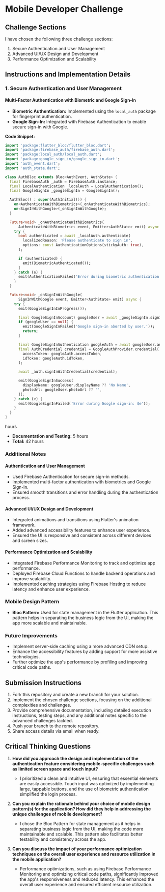 # Mobile Developer Challenge

## Challenge Sections
I have chosen the following three challenge sections:

1. Secure Authentication and User Management
2. Advanced UI/UX Design and Development
3. Performance Optimization and Scalability

## Instructions and Implementation Details

### 1. Secure Authentication and User Management

#### Multi-Factor Authentication with Biometric and Google Sign-In

- **Biometric Authentication:** Implemented using the `local_auth` package for fingerprint authentication.
- **Google Sign-In:** Integrated with Firebase Authentication to enable secure sign-in with Google.

**Code Snippet:**

```dart
import 'package:flutter_bloc/flutter_bloc.dart';
import 'package:firebase_auth/firebase_auth.dart';
import 'package:local_auth/local_auth.dart';
import 'package:google_sign_in/google_sign_in.dart';
import 'auth_event.dart';
import 'auth_state.dart';

class AuthBloc extends Bloc<AuthEvent, AuthState> {
  final FirebaseAuth _auth = FirebaseAuth.instance;
  final LocalAuthentication _localAuth = LocalAuthentication();
  final GoogleSignIn _googleSignIn = GoogleSignIn();

  AuthBloc() : super(AuthInitial()) {
    on<AuthenticateWithBiometrics>(_onAuthenticateWithBiometrics);
    on<SignInWithGoogle>(_onSignInWithGoogle);
  }

  Future<void> _onAuthenticateWithBiometrics(
      AuthenticateWithBiometrics event, Emitter<AuthState> emit) async {
    try {
      bool authenticated = await _localAuth.authenticate(
        localizedReason: 'Please authenticate to sign in',
        options: const AuthenticationOptions(stickyAuth: true),
      );

      if (authenticated) {
        emit(BiometricAuthenticated());
      }
    } catch (e) {
      emit(AuthenticationFailed('Error during biometric authentication: $e'));
    }
  }

  Future<void> _onSignInWithGoogle(
      SignInWithGoogle event, Emitter<AuthState> emit) async {
    try {
      emit(GoogleSignInInProgress());

      final GoogleSignInAccount? googleUser = await _googleSignIn.signIn();
      if (googleUser == null) {
        emit(GoogleSignInFailed('Google sign-in aborted by user.'));
        return;
      }

      final GoogleSignInAuthentication googleAuth = await googleUser.authentication;
      final AuthCredential credential = GoogleAuthProvider.credential(
        accessToken: googleAuth.accessToken,
        idToken: googleAuth.idToken,
      );

      await _auth.signInWithCredential(credential);

      emit(GoogleSignInSuccess(
        displayName: googleUser.displayName ?? 'No Name',
        photoUrl: googleUser.photoUrl ?? '',
      ));
    } catch (e) {
      emit(GoogleSignInFailed('Error during Google sign-in: $e'));
    }
  }
}
```



hours
- **Documentation and Testing:** 5 hours
- **Total:** 42 hours

### Additional Notes

#### Authentication and User Management
- Used Firebase Authentication for secure sign-in methods.
- Implemented multi-factor authentication with biometrics and Google Sign-In.
- Ensured smooth transitions and error handling during the authentication process.

#### Advanced UI/UX Design and Development
- Integrated animations and transitions using Flutter's animation framework.
- Added advanced accessibility features to enhance user experience.
- Ensured the UI is responsive and consistent across different devices and screen sizes.

#### Performance Optimization and Scalability
- Integrated Firebase Performance Monitoring to track and optimize app performance.
- Deployed Firebase Cloud Functions to handle backend operations and improve scalability.
- Implemented caching strategies using Firebase Hosting to reduce latency and enhance user experience.

### Mobile Design Pattern
- **Bloc Pattern:** Used for state management in the Flutter application. This pattern helps in separating the business logic from the UI, making the app more scalable and maintainable.

### Future Improvements
- Implement server-side caching using a more advanced CDN setup.
- Enhance the accessibility features by adding support for more assistive technologies.
- Further optimize the app's performance by profiling and improving critical code paths.

## Submission Instructions
1. Fork this repository and create a new branch for your solution.
2. Implement the chosen challenge sections, focusing on the additional complexities and challenges.
3. Provide comprehensive documentation, including detailed execution instructions, testing steps, and any additional notes specific to the advanced challenges tackled.
4. Push your branch to the remote repository.
5. Share access details via email when ready.

## Critical Thinking Questions

1. **How did you approach the design and implementation of the authentication feature considering mobile-specific challenges such as limited screen space and touch input?**
   - I prioritized a clean and intuitive UI, ensuring that essential elements are easily accessible. Touch input was optimized by implementing large, tappable buttons, and the use of biometric authentication simplified the login process.

2. **Can you explain the rationale behind your choice of mobile design pattern(s) for the application? How did they help in addressing the unique challenges of mobile development?**
   - I chose the Bloc Pattern for state management as it helps in separating business logic from the UI, making the code more maintainable and scalable. This pattern also facilitates better testability and consistency across the app.


5. **Can you discuss the impact of your performance optimization techniques on the overall user experience and resource utilization in the mobile application?**
   - Performance optimizations, such as using Firebase Performance Monitoring and optimizing critical code paths, significantly improved the app's responsiveness and reduced latency. This enhanced the overall user experience and ensured efficient resource utilization.

